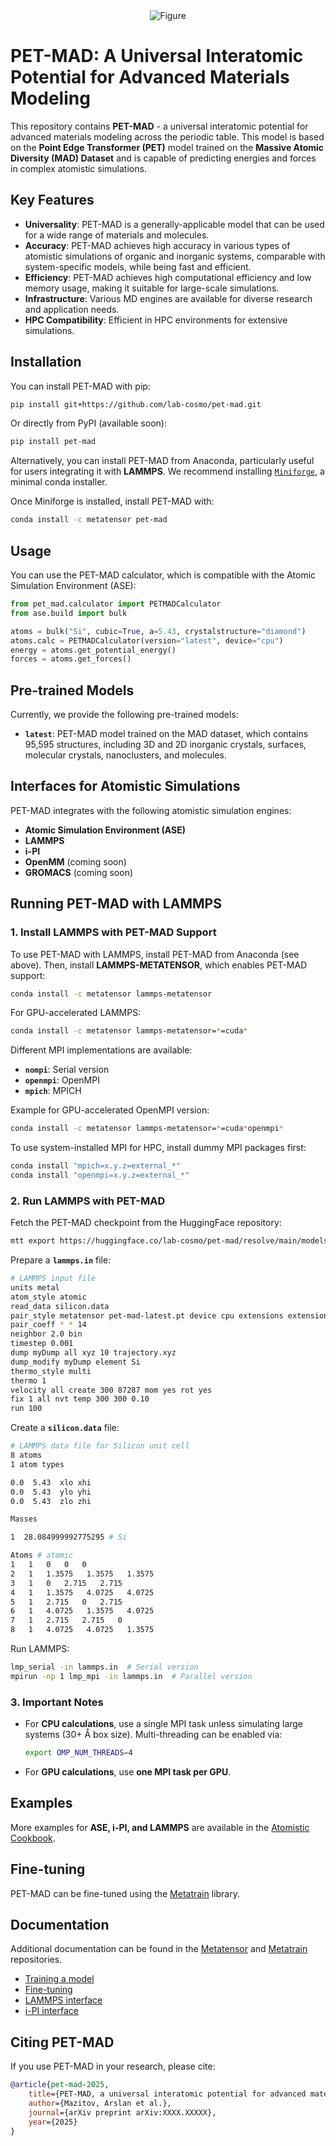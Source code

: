 <div align="center" width="600">
  <picture>
    <source srcset="https://github.com/lab-cosmo/pet-mad/raw/refs/heads/main/docs/static/pet-mad-logo-with-text-dark.svg" media="(prefers-color-scheme: dark)">
    <img src="https://github.com/lab-cosmo/pet-mad/raw/refs/heads/main/docs/static/pet-mad-logo-with-text.svg" alt="Figure">
  </picture>
</div>

# PET-MAD: A Universal Interatomic Potential for Advanced Materials Modeling

This repository contains **PET-MAD** - a universal interatomic potential for advanced materials modeling across the periodic table. This model is based on the **Point Edge Transformer (PET)** model trained on the **Massive Atomic Diversity (MAD) Dataset** and is capable of predicting energies and forces in complex atomistic simulations.

## Key Features

- **Universality**: PET-MAD is a generally-applicable model that can be used for a wide range of materials and molecules.
- **Accuracy**: PET-MAD achieves high accuracy in various types of atomistic simulations of organic and inorganic systems, comparable with system-specific models, while being fast and efficient.
- **Efficiency**: PET-MAD achieves high computational efficiency and low memory usage, making it suitable for large-scale simulations.
- **Infrastructure**: Various MD engines are available for diverse research and application needs.
- **HPC Compatibility**: Efficient in HPC environments for extensive simulations.

## Installation

You can install PET-MAD with pip:

```bash
pip install git+https://github.com/lab-cosmo/pet-mad.git
```

Or directly from PyPI (available soon):

```bash
pip install pet-mad
```

Alternatively, you can install PET-MAD from Anaconda, particularly useful for users integrating it with **LAMMPS**. We recommend installing [`Miniforge`](https://github.com/conda-forge/miniforge), a minimal conda installer.

Once Miniforge is installed, install PET-MAD with:

```bash
conda install -c metatensor pet-mad
```

## Usage

You can use the PET-MAD calculator, which is compatible with the Atomic Simulation Environment (ASE):

```python
from pet_mad.calculator import PETMADCalculator
from ase.build import bulk

atoms = bulk("Si", cubic=True, a=5.43, crystalstructure="diamond")
atoms.calc = PETMADCalculator(version="latest", device="cpu")
energy = atoms.get_potential_energy()
forces = atoms.get_forces()
```

## Pre-trained Models

Currently, we provide the following pre-trained models:

- **`latest`**: PET-MAD model trained on the MAD dataset, which contains 95,595 structures, including 3D and 2D inorganic crystals, surfaces, molecular crystals, nanoclusters, and molecules.

## Interfaces for Atomistic Simulations

PET-MAD integrates with the following atomistic simulation engines:

- **Atomic Simulation Environment (ASE)**
- **LAMMPS**
- **i-PI**
- **OpenMM** (coming soon)
- **GROMACS** (coming soon)

## Running PET-MAD with LAMMPS

### 1. Install LAMMPS with PET-MAD Support

To use PET-MAD with LAMMPS, install PET-MAD from Anaconda (see above). Then, install **LAMMPS-METATENSOR**, which enables PET-MAD support:

```bash
conda install -c metatensor lammps-metatensor
```

For GPU-accelerated LAMMPS:

```bash
conda install -c metatensor lammps-metatensor=*=cuda*
```

Different MPI implementations are available:

- **`nompi`**: Serial version
- **`openmpi`**: OpenMPI
- **`mpich`**: MPICH

Example for GPU-accelerated OpenMPI version:

```bash
conda install -c metatensor lammps-metatensor=*=cuda*openmpi*
```

To use system-installed MPI for HPC, install dummy MPI packages first:

```bash
conda install "mpich=x.y.z=external_*"
conda install "openmpi=x.y.z=external_*"
```

### 2. Run LAMMPS with PET-MAD

Fetch the PET-MAD checkpoint from the HuggingFace repository:

```bash
mtt export https://huggingface.co/lab-cosmo/pet-mad/resolve/main/models/pet-mad-latest.ckpt
```

Prepare a **`lammps.in`** file:

```bash
# LAMMPS input file
units metal
atom_style atomic
read_data silicon.data
pair_style metatensor pet-mad-latest.pt device cpu extensions extensions/
pair_coeff * * 14
neighbor 2.0 bin
timestep 0.001
dump myDump all xyz 10 trajectory.xyz
dump_modify myDump element Si
thermo_style multi
thermo 1
velocity all create 300 87287 mom yes rot yes
fix 1 all nvt temp 300 300 0.10
run 100
```

Create a **`silicon.data`** file:

```bash
# LAMMPS data file for Silicon unit cell
8 atoms
1 atom types

0.0  5.43  xlo xhi
0.0  5.43  ylo yhi
0.0  5.43  zlo zhi

Masses

1  28.084999992775295 # Si

Atoms # atomic
1   1   0   0   0
2   1   1.3575   1.3575   1.3575
3   1   0   2.715   2.715
4   1   1.3575   4.0725   4.0725
5   1   2.715   0   2.715
6   1   4.0725   1.3575   4.0725
7   1   2.715   2.715   0
8   1   4.0725   4.0725   1.3575
```

Run LAMMPS:

```bash
lmp_serial -in lammps.in  # Serial version
mpirun -np 1 lmp_mpi -in lammps.in  # Parallel version
```

### 3. Important Notes

- For **CPU calculations**, use a single MPI task unless simulating large systems (30+ Å box size). Multi-threading can be enabled via:
  
  ```bash
  export OMP_NUM_THREADS=4
  ```

- For **GPU calculations**, use **one MPI task per GPU**.

## Examples

More examples for **ASE, i-PI, and LAMMPS** are available in the [Atomistic Cookbook](https://atomistic-cookbook.org/examples/pet-mad/pet-mad.html).

## Fine-tuning

PET-MAD can be fine-tuned using the [Metatrain](https://metatensor.github.io/metatrain/latest/advanced-concepts/fine-tuning.html) library.

## Documentation

Additional documentation can be found in the [Metatensor](https://docs.metatensor.org) and [Metatrain](https://metatensor.github.io/metatrain/latest/index.html) repositories.

- [Training a model](https://metatensor.github.io/metatrain/latest/getting-started/usage.html#training)
- [Fine-tuning](https://metatensor.github.io/metatrain/latest/advanced-concepts/fine-tuning.html)
- [LAMMPS interface](https://docs.metatensor.org/latest/atomistic/engines/lammps.html)
- [i-PI interface](https://docs.metatensor.org/latest/atomistic/engines/ipi.html)

## Citing PET-MAD

If you use PET-MAD in your research, please cite:

```bibtex
@article{pet-mad-2025,
    title={PET-MAD, a universal interatomic potential for advanced materials modeling},
    author={Mazitov, Arslan et al.},
    journal={arXiv preprint arXiv:XXXX.XXXXX},
    year={2025}
}